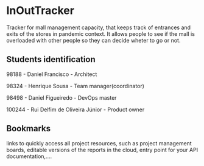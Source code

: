 # InOutTracker

Tracker for mall management capacity, that keeps track of entrances and exits of the stores in pandemic context.
It allows people to see if the mall is overloaded with other people so they can decide wheter to go or not.

## Students identification 

98188 - Daniel Francisco - Architect

98324 - Henrique Sousa - Team manager(coordinator)

98498 - Daniel Figueiredo - DevOps master

100244 - Rui Delfim de Oliveira Júnior - Product owner

## Bookmarks

links to quickly access all project resources, such as project
management boards, editable versions of the reports in the cloud, entry point for
your API documentation,....
